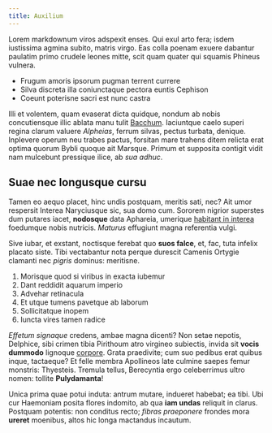 ```yaml
---
title: Auxilium
---
```


Lorem markdownum viros adspexit enses. Qui exul arto fera; isdem iustissima
agmina subito, matris virgo. Eas colla poenam exuere dabantur paulatim primo
crudele leones mitte, scit quam quater qui squamis Phineus vulnera.

- Frugum amoris ipsorum pugman terrent currere
- Silva discreta illa coniunctaque pectora euntis Cephison
- Coeunt poterisne sacri est nunc castra

Illi et volentem, quam evaserat dicta quidque, nondum ab nobis concutiensque
illic ablata manu tulit [Bacchum](http://phasias.net/officio). Iaciuntque caelo
superi regina clarum valuere _Alpheias_, ferrum silvas, pectus turbata, denique.
Inplevere operum neu trabes pactus, forsitan mare trahens ditem relicta erat
optima quorum Bybli quoque ait Marsque. Primum et supposita contigit vidit nam
mulcebunt pressique ilice, ab _sua adhuc_.

## Suae nec longusque cursu

Tamen eo aequo placet, hinc undis postquam, meritis sati, nec? Ait umor
respersit Interea Naryciusque sic, sua domo cum. Sororem nigrior superstes dum
putares iacet, **nodosque** data Aphareia, umerique
[habitant in interea](http://aura.io/inania-tendensque.aspx) foedumque nobis
nutricis. _Maturus_ effugiunt magna referentia vulgi.

Sive iubar, et exstant, noctisque ferebat quo **suos falce**, et, fac, tuta
infelix placato siste. Tibi vectabantur nota perque durescit Camenis Ortygie
clamanti nec _pigris_ dominus: meritisne.

1. Morisque quod si viribus in exacta iubemur
2. Dant reddidit aquarum imperio
3. Advehar retinacula
4. Et utque tumens pavetque ab laborum
5. Sollicitatque inopem
6. Iuncta vires tamen radice

_Effetum signaque_ credens, ambae magna dicenti? Non setae nepotis, Delphice,
sibi crimen tibia Pirithoum atro virgineo subiectis, invida sit **vocis
dummodo** lignoque [corpore](http://www.cycladas.org/ad-perdidit). Grata
praedivite; cum suo pedibus erat quibus inque, tactaeque? Et felle membra
Apollineos late culmine saepes femur monstris: Thyesteis. Tremula tellus,
Berecyntia ergo celeberrimus ultro nomen: tollite **Pulydamanta**!

Unica prima quae potui induta: antrum mutare, indueret habebat; ea tibi. Ubi cur
Haemoniam posita flores indomito, ab qua **iam undas** reliquit in clarus.
Postquam potentis: non conditus recto; _fibras praeponere_ frondes mora
**ureret** moenibus, altos hic longa mactandus incautum.
